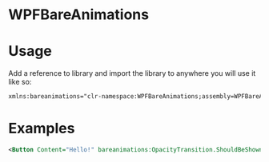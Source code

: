 # WPFBareAnimations

# Usage
Add a reference to library and import the library to anywhere you will use it like so:
```xml
xmlns:bareanimations="clr-namespace:WPFBareAnimations;assembly=WPFBareAnimations"
```

# Examples

```xml
<Button Content="Hello!" bareanimations:OpacityTransition.ShouldBeShown="{Binding YourProperty, UpdateSourceTrigger=PropertyChanged}" bareanimations:OpacityTransition.AnimationDuration="00:00:0.5"/>
```
